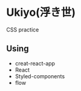 # Ukiyo(浮き世) #
<p>CSS practice</p>

## Using ##
* creat-react-app
* React
* Styled-components
* flow
